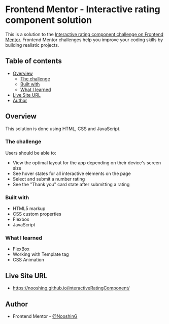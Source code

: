 # Frontend Mentor - Interactive rating component solution

This is a solution to the [Interactive rating component challenge on Frontend Mentor](https://www.frontendmentor.io/challenges/interactive-rating-component-koxpeBUmI). Frontend Mentor challenges help you improve your coding skills by building realistic projects. 

## Table of contents

- [Overview](#overview)
  - [The challenge](#the-challenge)
  - [Built with](#built-with)
  - [What I learned](#what-i-learned)
- [Live Site URL](#live-site-url)
- [Author](#author)

## Overview

This solution is done using HTML, CSS and JavaScript.
### The challenge

Users should be able to:

- View the optimal layout for the app depending on their device's screen size
- See hover states for all interactive elements on the page
- Select and submit a number rating
- See the "Thank you" card state after submitting a rating

### Built with

- HTML5 markup
- CSS custom properties
- Flexbox
- JavaScript

### What I learned

 - FlexBox
 - Working with Template tag
 - CSS Animation
 
 ## Live Site URL 
- https://nooshing.github.io/interactiveRatingComponent/

## Author

- Frontend Mentor - [@NooshinG](https://www.frontendmentor.io/profile/NooshinG)
